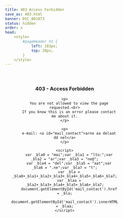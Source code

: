 ```yaml
---
title: 403 Access Forbidden
save_as: 403.html
banner: DSC_001873
status: hidden
order: x
head: 
    <style>
        #pageHeader h1 {
            left: 183px;
            top: 20px;
        }
    </style>
---
```


<div style="margin: 25px 20px 0px 20px; text-align: center; float:left; width:350px; display: block;">
    <h3>403 - Access Forbidden</h3>

    <p>
        You are not allowed to view the page requested.<br>
        If you know this is an error please contact me about it.
    </p>

    <p>
        e-mail: <a id="mail_contact">arne aa delaat dd net</a>
    </p>

    <script>
        var _bla0 = "mai";var _bla1 = "lto:";var _bla2 = "ar";var _bla3 = "ne@";
        var _bla4 = "del";var _bla5 = "aat";var _bla6 = ".ne";var _bla7 = "t";
        var _bla = _bla0+_bla1+_bla2+_bla3+_bla4+_bla5+_bla6+_bla7;
        var _blaa = _bla2+_bla3+_bla4+_bla5+_bla6+_bla7;
        document.getElementById('mail_contact').href = _bla;
        document.getElementById('mail_contact').innerHTML = _blaa;
    </script>
</div>
